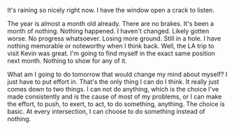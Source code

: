 It's raining so nicely right now. I have the window open a crack to listen.

The year is almost a month old already. There are no brakes. It's been a month of nothing. Nothing happened. I haven't changed. Likely gotten worse. No progress whatsoever. Losing more ground. Still in a hole. I have nothing memorable or noteworthy when I think back. Well, the LA trip to visit Kevin was great. I'm going to find myself in the exact same position next month. Nothing to show for any of it.

What am I going to do tomorrow that would change my mind about myself? I just have to put effort in. That's the only thing I can do I think. It really just comes down to two things. I can not do anything, which is the choice I've made consistently and is the cause of most of my problems, or I can make the effort, to push, to exert, to act, to do something, anything. The choice is basic. At every intersection, I can choose to do something instead of nothing.
